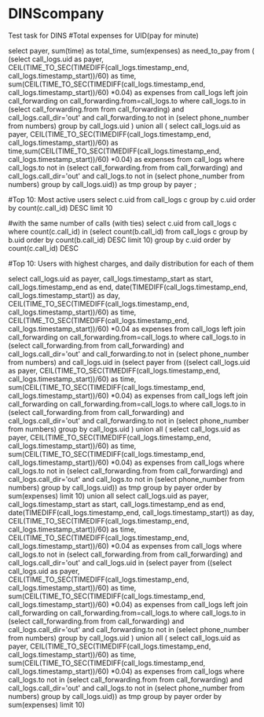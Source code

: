 # DINScompany
Test task for DINS
#Total expenses for UID(pay for minute)

select payer, sum(time) as total_time, sum(expenses) as need_to_pay from (
(select call_logs.uid as payer,  CEIL(TIME_TO_SEC(TIMEDIFF(call_logs.timestamp_end, call_logs.timestamp_start))/60) as time, sum(CEIL(TIME_TO_SEC(TIMEDIFF(call_logs.timestamp_end, call_logs.timestamp_start))/60) *0.04) as expenses from call_logs left join call_forwarding on call_forwarding.from=call_logs.to  where call_logs.to in (select call_forwarding.from from call_forwarding) and call_logs.call_dir='out' and call_forwarding.to not in (select phone_number from numbers) group by call_logs.uid ) union all ( select call_logs.uid as payer, CEIL(TIME_TO_SEC(TIMEDIFF(call_logs.timestamp_end, call_logs.timestamp_start))/60) as time,sum(CEIL(TIME_TO_SEC(TIMEDIFF(call_logs.timestamp_end, call_logs.timestamp_start))/60) *0.04) as expenses from call_logs where call_logs.to
not in (select call_forwarding.from from call_forwarding) and call_logs.call_dir='out' and call_logs.to not in (select phone_number from numbers) group by call_logs.uid)) as tmp group by payer ;



 

#Top 10: Most active users
select c.uid from call_logs c 
group by c.uid 
order by count(c.call_id) DESC
limit 10

#with the same number of calls (with ties)
select c.uid from call_logs c 
where count(c.call_id) in 
(select count(b.call_id) from call_logs c 
group by b.uid 
order by count(b.call_id) DESC
limit 10)
group by c.uid 
order by count(c.call_id) DESC

#Top 10: Users with highest charges, and daily distribution for each of them

select call_logs.uid as payer, call_logs.timestamp_start  as start, call_logs.timestamp_end as end, date(TIMEDIFF(call_logs.timestamp_end, call_logs.timestamp_start)) as day, CEIL(TIME_TO_SEC(TIMEDIFF(call_logs.timestamp_end, call_logs.timestamp_start))/60) as time, CEIL(TIME_TO_SEC(TIMEDIFF(call_logs.timestamp_end, call_logs.timestamp_start))/60) *0.04 as expenses from call_logs left join call_forwarding on call_forwarding.from=call_logs.to  where call_logs.to in (select call_forwarding.from from call_forwarding) and call_logs.call_dir='out' and call_forwarding.to not in (select phone_number from numbers) and call_logs.uid in (select payer from ((select call_logs.uid as payer, CEIL(TIME_TO_SEC(TIMEDIFF(call_logs.timestamp_end, call_logs.timestamp_start))/60) as time, sum(CEIL(TIME_TO_SEC(TIMEDIFF(call_logs.timestamp_end, call_logs.timestamp_start))/60) *0.04) as expenses from call_logs left join call_forwarding on call_forwarding.from=call_logs.to  where call_logs.to in (select call_forwarding.from from call_forwarding) and call_logs.call_dir='out' and call_forwarding.to not in (select phone_number from numbers) group by call_logs.uid ) union all ( select call_logs.uid as payer, CEIL(TIME_TO_SEC(TIMEDIFF(call_logs.timestamp_end, call_logs.timestamp_start))/60) as time, sum(CEIL(TIME_TO_SEC(TIMEDIFF(call_logs.timestamp_end, call_logs.timestamp_start))/60) *0.04) as expenses from call_logs where call_logs.to not in (select call_forwarding.from from call_forwarding) and call_logs.call_dir='out' and call_logs.to not in (select phone_number from numbers) group by call_logs.uid)) as tmp group by payer order by sum(expenses) limit 10) union all  select call_logs.uid as payer, call_logs.timestamp_start  as start, call_logs.timestamp_end as end, date(TIMEDIFF(call_logs.timestamp_end, call_logs.timestamp_start)) as day, CEIL(TIME_TO_SEC(TIMEDIFF(call_logs.timestamp_end, call_logs.timestamp_start))/60) as time, CEIL(TIME_TO_SEC(TIMEDIFF(call_logs.timestamp_end, call_logs.timestamp_start))/60) *0.04 as expenses from call_logs where call_logs.to not in (select call_forwarding.from from call_forwarding) and call_logs.call_dir='out' and call_logs.uid in (select payer from ((select call_logs.uid as payer, CEIL(TIME_TO_SEC(TIMEDIFF(call_logs.timestamp_end, call_logs.timestamp_start))/60) as time, sum(CEIL(TIME_TO_SEC(TIMEDIFF(call_logs.timestamp_end, call_logs.timestamp_start))/60) *0.04) as expenses from call_logs left join call_forwarding on call_forwarding.from=call_logs.to  where call_logs.to in (select call_forwarding.from from call_forwarding) and call_logs.call_dir='out' and call_forwarding.to not in (select phone_number from numbers) group by call_logs.uid ) union all ( select call_logs.uid as payer, CEIL(TIME_TO_SEC(TIMEDIFF(call_logs.timestamp_end, call_logs.timestamp_start))/60) as time, sum(CEIL(TIME_TO_SEC(TIMEDIFF(call_logs.timestamp_end, call_logs.timestamp_start))/60) *0.04) as expenses from call_logs where call_logs.to not in (select call_forwarding.from from call_forwarding) and call_logs.call_dir='out' and call_logs.to not in (select phone_number from numbers) group by call_logs.uid)) as tmp group by payer order by sum(expenses) limit 10)

